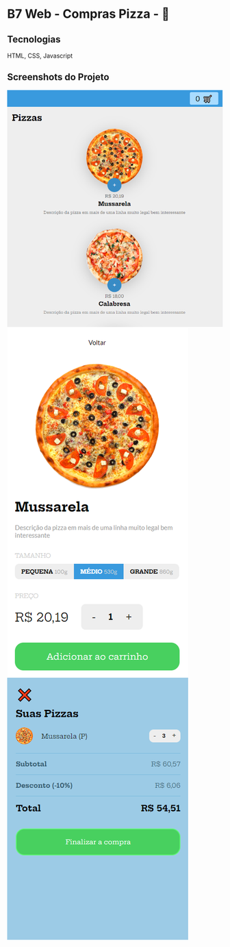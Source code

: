 # B7 Web - Compras Pizza - 🍕

## Tecnologias

HTML, CSS, Javascript

## Screenshots do Projeto

<img src="screenshot1.png" />
<img src="screenshot2.png" />
<img src="screenshot3.png" />

